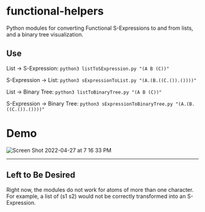 # functional-helpers

Python modules for converting Functional S-Expressions to and from lists, and a binary tree visualization.

## Use

List -> S-Expression:
`python3 listToSExpression.py "(A B (C))"`

S-Expression -> List:
`python3 sExpressionToList.py "(A.(B.((C.()).())))"`

List -> Binary Tree:
`python3 listToBinaryTree.py "(A B (C))"`

S-Expression -> Binary Tree:
`python3 sExpressionToBinaryTree.py "(A.(B.((C.()).())))"`

# Demo
![Screen Shot 2022-04-27 at 7 16 33 PM](https://user-images.githubusercontent.com/61369954/165646598-5e70017f-5405-481a-927f-8b5732409a1b.png)

---

## Left to Be Desired

Right now, the modules do not work for atoms of more than one character. For example, a list of (s1 s2) would not be correctly transformed into an S-Expression.
